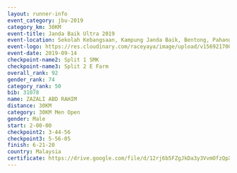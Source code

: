 ```yaml
---
layout: runner-info 
event_category: jbu-2019 
category_km: 30KM 
event-title: Janda Baik Ultra 2019 
event-location: Sekolah Kebangsaan, Kampung Janda Baik, Bentong, Pahang, Malaysia 
event-logo: https://res.cloudinary.com/raceyaya/image/upload/v1569217009/logo/janda-baik_vch1pc.jpg 
event-date: 2019-09-14 
checkpoint-name2: Split 1 SMK 
checkpoint-name3: Split 2 E Farm 
overall_rank: 92
gender_rank: 74
category_rank: 50
bib: 31078
name: ZAZALI ABD RAHIM
distance: 30KM
category: 30KM Men Open
gender: Male
start: 2-00-00
checkpoint2: 3-44-56
checkpoint3: 5-56-05
finish: 6-21-20
country: Malaysia
certificate: https://drive.google.com/file/d/12rj6b5FZgJkDa3y3VvmOfzQpXRPXg4c1/view?usp=sharing
---
```

